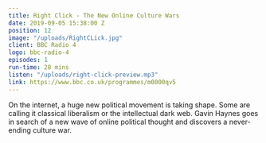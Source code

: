 ```yaml
---
title: Right Click - The New Online Culture Wars
date: 2019-09-05 15:38:00 Z
position: 12
image: "/uploads/RightCLick.jpg"
client: BBC Radio 4
logo: bbc-radio-4
episodes: 1
run-time: 28 mins
listen: "/uploads/right-click-preview.mp3"
link: https://www.bbc.co.uk/programmes/m0000qv5
---
```


On the internet, a huge new political movement is taking shape. Some are calling it classical liberalism or the intellectual dark web. Gavin Haynes goes in search of a new wave of online political thought and discovers a never-ending culture war.